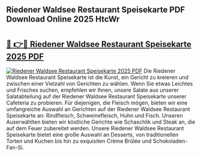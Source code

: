 ## Riedener Waldsee Restaurant Speisekarte PDF Download Online 2025 HtcWr

# <h2><a href="http://gcckf9i.nevu.top/?p=Riedener+Waldsee+Restaurant+Speisekarte">🔗 👉🔴 Riedener Waldsee Restaurant Speisekarte 2025 PDF</a></h2>

[![Riedener Waldsee Restaurant Speisekarte 2025 PDF](https://i.imgur.com/dBaPXMq.png)](http://gcckf9i.nevu.top/?p=Riedener+Waldsee+Restaurant+Speisekarte)
Die Riedener Waldsee Restaurant Speisekarte ist die Kunst, ein Gericht zu kreieren und zwischen einer Vielzahl von Gerichten zu wählen. Wenn Sie etwas Leichtes und Frisches suchen, empfehlen wir Ihnen, unsere Salate aus unserer Salatabteilung auf der Riedener Waldsee Restaurant Speisekarte unserer Cafeteria zu probieren. Für diejenigen, die Fleisch mögen, bieten wir eine umfangreiche Auswahl an Gerichten auf der Riedener Waldsee Restaurant Speisekarte an: Rindfleisch, Schweinefleisch, Huhn und Fisch. Unseren Auserwählten bieten wir köstliche Gerichte wie Schaschlik und Steak an, die auf dem Feuer zubereitet werden. Unsere Riedener Waldsee Restaurant Speisekarte bietet eine große Auswahl an Desserts, von traditionellen Torten und Kuchen bis hin zu exquisiten Crème Brûlée und Schokoladen-Fan-Si.
